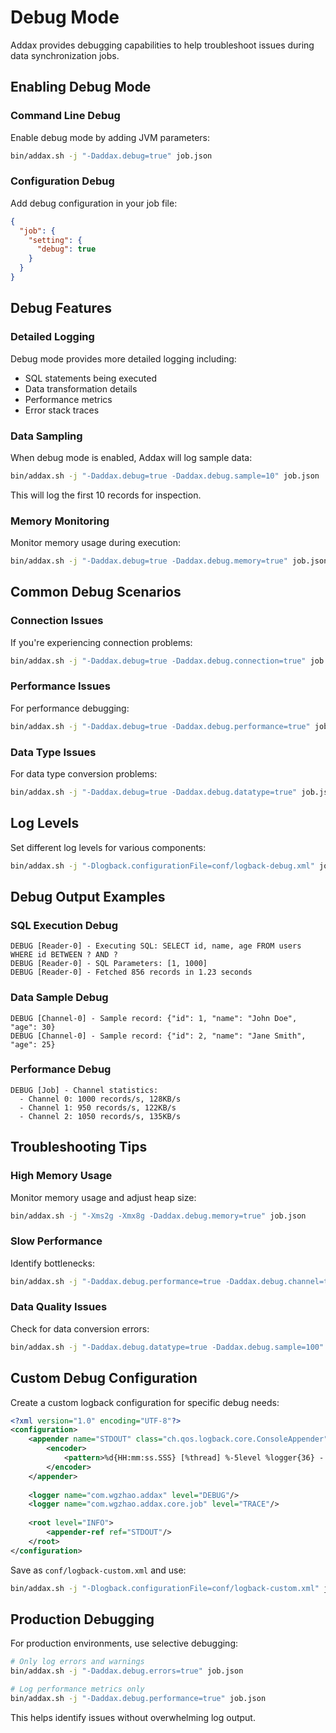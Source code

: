 # Debug Mode

Addax provides debugging capabilities to help troubleshoot issues during data synchronization jobs.

## Enabling Debug Mode

### Command Line Debug

Enable debug mode by adding JVM parameters:

```bash
bin/addax.sh -j "-Daddax.debug=true" job.json
```

### Configuration Debug

Add debug configuration in your job file:

```json
{
  "job": {
    "setting": {
      "debug": true
    }
  }
}
```

## Debug Features

### Detailed Logging

Debug mode provides more detailed logging including:

- SQL statements being executed
- Data transformation details
- Performance metrics
- Error stack traces

### Data Sampling

When debug mode is enabled, Addax will log sample data:

```bash
bin/addax.sh -j "-Daddax.debug=true -Daddax.debug.sample=10" job.json
```

This will log the first 10 records for inspection.

### Memory Monitoring

Monitor memory usage during execution:

```bash
bin/addax.sh -j "-Daddax.debug=true -Daddax.debug.memory=true" job.json
```

## Common Debug Scenarios

### Connection Issues

If you're experiencing connection problems:

```bash
bin/addax.sh -j "-Daddax.debug=true -Daddax.debug.connection=true" job.json
```

### Performance Issues

For performance debugging:

```bash
bin/addax.sh -j "-Daddax.debug=true -Daddax.debug.performance=true" job.json
```

### Data Type Issues

For data type conversion problems:

```bash
bin/addax.sh -j "-Daddax.debug=true -Daddax.debug.datatype=true" job.json
```

## Log Levels

Set different log levels for various components:

```bash
bin/addax.sh -j "-Dlogback.configurationFile=conf/logback-debug.xml" job.json
```

## Debug Output Examples

### SQL Execution Debug

```
DEBUG [Reader-0] - Executing SQL: SELECT id, name, age FROM users WHERE id BETWEEN ? AND ?
DEBUG [Reader-0] - SQL Parameters: [1, 1000]
DEBUG [Reader-0] - Fetched 856 records in 1.23 seconds
```

### Data Sample Debug

```
DEBUG [Channel-0] - Sample record: {"id": 1, "name": "John Doe", "age": 30}
DEBUG [Channel-0] - Sample record: {"id": 2, "name": "Jane Smith", "age": 25}
```

### Performance Debug

```
DEBUG [Job] - Channel statistics:
  - Channel 0: 1000 records/s, 128KB/s
  - Channel 1: 950 records/s, 122KB/s
  - Channel 2: 1050 records/s, 135KB/s
```

## Troubleshooting Tips

### High Memory Usage

Monitor memory usage and adjust heap size:

```bash
bin/addax.sh -j "-Xms2g -Xmx8g -Daddax.debug.memory=true" job.json
```

### Slow Performance

Identify bottlenecks:

```bash
bin/addax.sh -j "-Daddax.debug.performance=true -Daddax.debug.channel=true" job.json
```

### Data Quality Issues

Check for data conversion errors:

```bash
bin/addax.sh -j "-Daddax.debug.datatype=true -Daddax.debug.sample=100" job.json
```

## Custom Debug Configuration

Create a custom logback configuration for specific debug needs:

```xml
<?xml version="1.0" encoding="UTF-8"?>
<configuration>
    <appender name="STDOUT" class="ch.qos.logback.core.ConsoleAppender">
        <encoder>
            <pattern>%d{HH:mm:ss.SSS} [%thread] %-5level %logger{36} - %msg%n</pattern>
        </encoder>
    </appender>
    
    <logger name="com.wgzhao.addax" level="DEBUG"/>
    <logger name="com.wgzhao.addax.core.job" level="TRACE"/>
    
    <root level="INFO">
        <appender-ref ref="STDOUT"/>
    </root>
</configuration>
```

Save as `conf/logback-custom.xml` and use:

```bash
bin/addax.sh -j "-Dlogback.configurationFile=conf/logback-custom.xml" job.json
```

## Production Debugging

For production environments, use selective debugging:

```bash
# Only log errors and warnings
bin/addax.sh -j "-Daddax.debug.errors=true" job.json

# Log performance metrics only
bin/addax.sh -j "-Daddax.debug.performance=true" job.json
```

This helps identify issues without overwhelming log output.